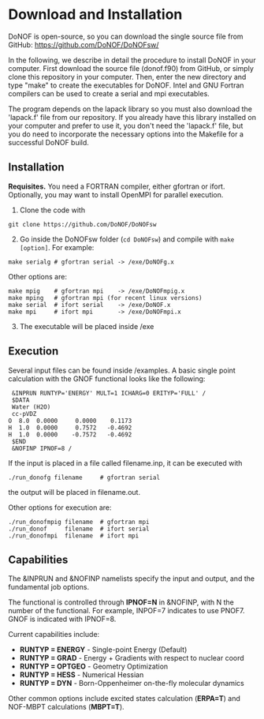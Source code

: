 # Download and Installation

DoNOF is open-source, so you can download the single source file from GitHub: https://github.com/DoNOF/DoNOFsw/

In the following, we describe in detail the procedure to install DoNOF in your computer. First download the source file (donof.f90) from GitHub, or simply clone this repository in your computer. Then, enter the new directory and type "make" to create the executables for DoNOF. Intel and GNU Fortran compilers can be used to create a serial and mpi executables.

The program depends on the lapack library so you must also download the 'lapack.f' file from our repository. If you already have this library installed on your computer and prefer to use it, you don't need the 'lapack.f' file, but you do need to incorporate the necessary options into the Makefile for a successful DoNOF build.

## Installation

**Requisites.** You need a FORTRAN compiler, either gfortran or ifort. Optionally, you may want to install OpenMPI for parallel execution.

1. Clone the code with
~~~
git clone https://github.com/DoNOF/DoNOFsw
~~~

2. Go inside the DoNOFsw folder (`cd DoNOFsw`) and compile with `make [option]`. For example:
~~~
make serialg # gfortran serial -> /exe/DoNOFg.x
~~~

Other options are:
~~~
make mpig    # gfortran mpi    -> /exe/DoNOFmpig.x
make mping   # gfortran mpi (for recent linux versions)
make serial  # ifort serial    -> /exe/DoNOF.x
make mpi     # ifort mpi       -> /exe/DoNOFmpi.x
~~~

3. The executable will be placed inside /exe

## Execution

Several input files can be found inside /examples. A basic single point calculation with the GNOF functional looks like the following:
~~~
 &INPRUN RUNTYP='ENERGY' MULT=1 ICHARG=0 ERITYP='FULL' /
 $DATA
 Water (H2O)
 cc-pVDZ
O  8.0  0.0000     0.0000    0.1173
H  1.0  0.0000     0.7572   -0.4692
H  1.0  0.0000    -0.7572   -0.4692
 $END
 &NOFINP IPNOF=8 /
~~~

If the input is placed in a file called filename.inp, it can be executed with
~~~
./run_donofg filename     # gfortran serial
~~~
the output will be placed in filename.out.

Other options for execution are:
~~~
./run_donofmpig filename  # gfortran mpi
./run_donof     filename  # ifort serial
./run_donofmpi  filename  # ifort mpi
~~~

## Capabilities

The &INPRUN and &NOFINP namelists specify the input and output, and the fundamental job options.

The functional is controlled through **IPNOF=N** in &NOFINP, with N the number of the functional. For example, INPOF=7 indicates to use PNOF7. GNOF is indicated with IPNOF=8.

Current capabilities include:
- **RUNTYP = ENERGY** - Single-point Energy (Default)
- **RUNTYP = GRAD** - Energy + Gradients with respect to nuclear coord
- **RUNTYP = OPTGEO** - Geometry Optimization
- **RUNTYP = HESS** - Numerical Hessian
- **RUNTYP = DYN** - Born-Oppenheimer on-the-fly molecular dynamics

Other common options include excited states calculation (**ERPA=T**) and NOF-MBPT calculations (**MBPT=T**).
